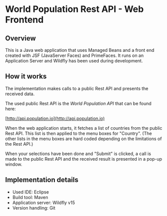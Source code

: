 # World Population Rest API - Web Frontend

## Overview
This is a Java web application that uses Managed Beans and a front end created with JSF (JavaServer Faces) and PrimeFaces. It runs on an Application Server and Wildfly has been used during development. 

## How it works
The implementation makes calls to a public Rest API and presents the received data.

The used public Rest API is the *World Population API* that can be found here:

[http://api.population.io](http://api.population.io)

When the web application starts, it fetches a list of countries from the public Rest API. This list is then applied to the menu boxes for "Country". (The other lists in the menu boxes are hard coded depending on the limitations of the Rest API.)

When your selections have been done and "Submit" is clicked, a call is made to the public Rest API and the received result is presented in a pop-up window.

## Implementation details
- Used IDE: Eclipse
- Build tool: Maven
- Application server: Wildfly v15
- Version handling: Git
